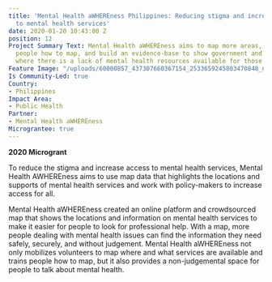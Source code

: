 ```yaml
---
title: 'Mental Health aWHEREness Philippines: Reducing stigma and increasing access
  to mental health services'
date: 2020-01-20 10:43:00 Z
position: 12
Project Summary Text: Mental Health aWHEREness aims to map more areas, train more
  people how to map, and build an evidence-base to show government and policy-makers
  where there is a lack of mental health resources available for those in need.
Feature Image: "/uploads/60000857_437307660367154_2533659245803470848_n-d92e7e.jpg"
Is Community-Led: true
Country:
- Philippines
Impact Area:
- Public Health
Partner:
- Mental Health aWHEREness
Micrograntee: true
---
```


**2020 Microgrant**

To reduce the stigma and increase access to mental health services, Mental Health AWHEREness aims to use map data that highlights the locations and supports of mental health services and work with policy-makers to increase access for all.

Mental Health aWHEREness created an online platform and crowdsourced map that shows the locations and information on mental health services to make it easier for people to look for professional help. With a map, more people dealing with mental health issues can find the information they need safely, securely, and without judgement. Mental Health aWHEREness not only mobilizes volunteers to map where and what services are available and trains people how to map, but it also provides a non-judgemental space for people to talk about mental health. 


